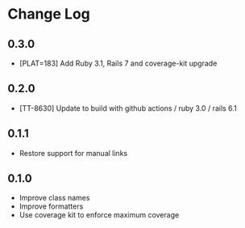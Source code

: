 # Change Log

## 0.3.0

- [PLAT=183] Add Ruby 3.1, Rails 7 and coverage-kit upgrade

## 0.2.0

- [TT-8630] Update to build with github actions / ruby 3.0 / rails 6.1

## 0.1.1

* Restore support for manual links

## 0.1.0

* Improve class names
* Improve formatters
* Use coverage kit to enforce maximum coverage
